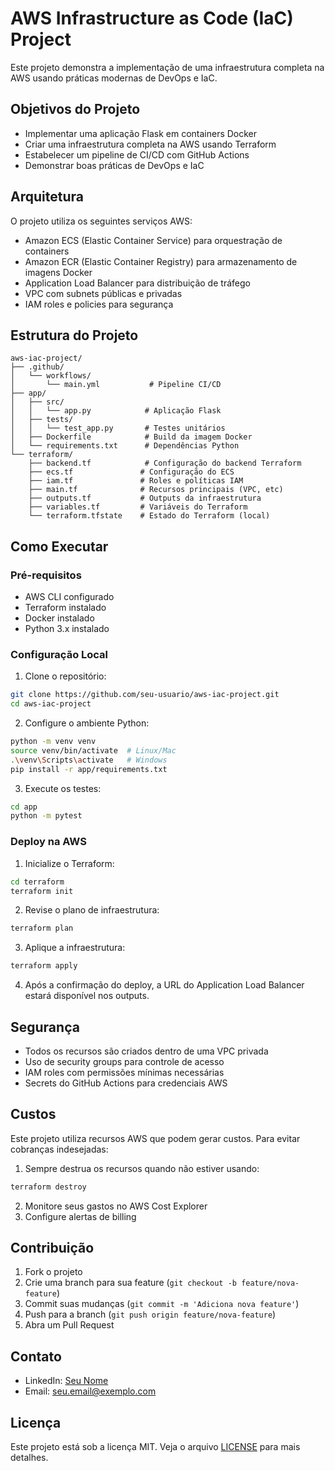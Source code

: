 # AWS Infrastructure as Code (IaC) Project

Este projeto demonstra a implementação de uma infraestrutura completa na AWS usando práticas modernas de DevOps e IaC.

## Objetivos do Projeto

- Implementar uma aplicação Flask em containers Docker
- Criar uma infraestrutura completa na AWS usando Terraform
- Estabelecer um pipeline de CI/CD com GitHub Actions
- Demonstrar boas práticas de DevOps e IaC

## Arquitetura

O projeto utiliza os seguintes serviços AWS:
- Amazon ECS (Elastic Container Service) para orquestração de containers
- Amazon ECR (Elastic Container Registry) para armazenamento de imagens Docker
- Application Load Balancer para distribuição de tráfego
- VPC com subnets públicas e privadas
- IAM roles e policies para segurança

## Estrutura do Projeto

```
aws-iac-project/
├── .github/
│   └── workflows/
│       └── main.yml           # Pipeline CI/CD
├── app/
│   ├── src/
│   │   └── app.py            # Aplicação Flask
│   ├── tests/
│   │   └── test_app.py       # Testes unitários
│   ├── Dockerfile            # Build da imagem Docker
│   └── requirements.txt      # Dependências Python
└── terraform/
    ├── backend.tf            # Configuração do backend Terraform
    ├── ecs.tf               # Configuração do ECS
    ├── iam.tf               # Roles e políticas IAM
    ├── main.tf              # Recursos principais (VPC, etc)
    ├── outputs.tf           # Outputs da infraestrutura
    ├── variables.tf         # Variáveis do Terraform
    └── terraform.tfstate    # Estado do Terraform (local)
```

## Como Executar

### Pré-requisitos

- AWS CLI configurado
- Terraform instalado
- Docker instalado
- Python 3.x instalado

### Configuração Local

1. Clone o repositório:
```bash
git clone https://github.com/seu-usuario/aws-iac-project.git
cd aws-iac-project
```

2. Configure o ambiente Python:
```bash
python -m venv venv
source venv/bin/activate  # Linux/Mac
.\venv\Scripts\activate   # Windows
pip install -r app/requirements.txt
```

3. Execute os testes:
```bash
cd app
python -m pytest
```

### Deploy na AWS

1. Inicialize o Terraform:
```bash
cd terraform
terraform init
```

2. Revise o plano de infraestrutura:
```bash
terraform plan
```

3. Aplique a infraestrutura:
```bash
terraform apply
```

4. Após a confirmação do deploy, a URL do Application Load Balancer estará disponível nos outputs.

## Segurança

- Todos os recursos são criados dentro de uma VPC privada
- Uso de security groups para controle de acesso
- IAM roles com permissões mínimas necessárias
- Secrets do GitHub Actions para credenciais AWS

## Custos

Este projeto utiliza recursos AWS que podem gerar custos. Para evitar cobranças indesejadas:

1. Sempre destrua os recursos quando não estiver usando:
```bash
terraform destroy
```

2. Monitore seus gastos no AWS Cost Explorer
3. Configure alertas de billing

## Contribuição

1. Fork o projeto
2. Crie uma branch para sua feature (`git checkout -b feature/nova-feature`)
3. Commit suas mudanças (`git commit -m 'Adiciona nova feature'`)
4. Push para a branch (`git push origin feature/nova-feature`)
5. Abra um Pull Request

## Contato

- LinkedIn: [Seu Nome](https://linkedin.com/in/seu-perfil)
- Email: seu.email@exemplo.com

## Licença

Este projeto está sob a licença MIT. Veja o arquivo [LICENSE](LICENSE) para mais detalhes.